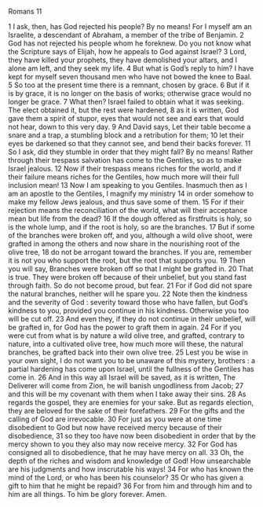 Romans 11

1	I ask, then, has God rejected his people? By no means! For I myself am an Israelite, a descendant of Abraham, a member of the tribe of Benjamin.
2	God has not rejected his people whom he foreknew. Do you not know what the Scripture says of Elijah, how he appeals to God against Israel?
3	Lord, they have killed your prophets, they have demolished your altars, and I alone am left, and they seek my life.
4	But what is God’s reply to him? I have kept for myself seven thousand men who have not bowed the knee to Baal.
5	So too at the present time there is a remnant, chosen by grace.
6	But if it is by grace, it is no longer on the basis of works; otherwise grace would no longer be grace.
7	What then? Israel failed to obtain what it was seeking. The elect obtained it, but the rest were hardened,
8	as it is written, God gave them a spirit of stupor, eyes that would not see and ears that would not hear, down to this very day.
9	And David says, Let their table become a snare and a trap, a stumbling block and a retribution for them;
10	let their eyes be darkened so that they cannot see, and bend their backs forever.
11	So I ask, did they stumble in order that they might fall? By no means! Rather through their trespass salvation has come to the Gentiles, so as to make Israel jealous.
12	Now if their trespass means riches for the world, and if their failure means riches for the Gentiles, how much more will their full inclusion mean!
13	Now I am speaking to you Gentiles. Inasmuch then as I am an apostle to the Gentiles, I magnify my ministry
14	in order somehow to make my fellow Jews jealous, and thus save some of them.
15	For if their rejection means the reconciliation of the world, what will their acceptance mean but life from the dead?
16	If the dough offered as firstfruits is holy, so is the whole lump, and if the root is holy, so are the branches.
17	But if some of the branches were broken off, and you, although a wild olive shoot, were grafted in among the others and now share in the nourishing root of the olive tree,
18	do not be arrogant toward the branches. If you are, remember it is not you who support the root, but the root that supports you.
19	Then you will say, Branches were broken off so that I might be grafted in.
20	That is true. They were broken off because of their unbelief, but you stand fast through faith. So do not become proud, but fear.
21	For if God did not spare the natural branches, neither will he spare you.
22	Note then the kindness and the severity of God : severity toward those who have fallen, but God’s kindness to you, provided you continue in his kindness. Otherwise you too will be cut off.
23	And even they, if they do not continue in their unbelief, will be grafted in, for God has the power to graft them in again.
24	For if you were cut from what is by nature a wild olive tree, and grafted, contrary to nature, into a cultivated olive tree, how much more will these, the natural branches, be grafted back into their own olive tree.
25	Lest you be wise in your own sight, I do not want you to be unaware of this mystery, brothers : a partial hardening has come upon Israel, until the fullness of the Gentiles has come in.
26	And in this way all Israel will be saved, as it is written, The Deliverer will come from Zion, he will banish ungodliness from Jacob;
27	and this will be my covenant with them when I take away their sins.
28	As regards the gospel, they are enemies for your sake. But as regards election, they are beloved for the sake of their forefathers.
29	For the gifts and the calling of God are irrevocable.
30	For just as you were at one time disobedient to God but now have received mercy because of their disobedience,
31	so they too have now been disobedient in order that by the mercy shown to you they also may now receive mercy.
32	For God has consigned all to disobedience, that he may have mercy on all.
33	Oh, the depth of the riches and wisdom and knowledge of God! How unsearchable are his judgments and how inscrutable his ways!
34	For who has known the mind of the Lord, or who has been his counselor?
35	Or who has given a gift to him that he might be repaid?
36	For from him and through him and to him are all things. To him be glory forever. Amen.

